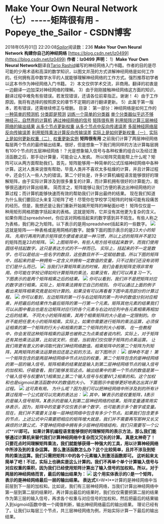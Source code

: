 # Make Your Own Neural Network（七）-----矩阵很有用 - Popeye_the_Sailor - CSDN博客
2018年05月01日 22:20:08[_Sailor_](https://me.csdn.net/lz0499)阅读数：236
**Make Your Own Neural Network**
**构建你自己的神经网络**
[https://blog.csdn.net/lz0499](https://blog.csdn.net/lz0499)
**作者：lz0499**
**声明：**
1）**Make Your Own Neural Network**翻译自[Tariq Rashid](https://book.douban.com/search/Tariq%20Rashid)编写的神经网络入门书籍。作者的目的是尽可能的少用术语和高深的数学知识，以图文并茂的方式讲解神经网络是如何工作的。任何拥有高中数学水平的人就能够理解神经网络的工作方式。强烈推荐初学者以这本书作为神经网络入门书籍。
2）本文仅供学术交流，非商用。翻译的初衷是一边翻译一边加深对神经网络的理解。
3）由于刚刚接触神经网络这方面的知识，翻译过程中难免有些错误。若发现错误，还请各位前辈指正。谢谢！
4）由于工作原因，我将有选择的按照原文的章节不定期的进行翻译更新。
5）此属于第一版本，若有错误，还需继续修正与增删。
目录：
第一部分：神经网络是如何工作的
[一种简单的预测机](https://mp.csdn.net/postedit/80069089)
[分类即是预测](https://blog.csdn.net/lz0499/article/details/80072948)
[训练一个简单的分类器](https://blog.csdn.net/lz0499/article/details/80086402)
[单个分类器似乎远不够](https://blog.csdn.net/lz0499/article/details/80099968)
[神经元，自然界的计算机](https://blog.csdn.net/lz0499/article/details/80138584)
[通过神经网络的信号](https://blog.csdn.net/lz0499/article/details/80138955)
[矩阵很有用](https://blog.csdn.net/lz0499/article/details/80160354)
[利用矩阵计算三层神经网络的输出结果](https://blog.csdn.net/lz0499/article/details/80160449)
[从多个节点更新权重](https://blog.csdn.net/lz0499/article/details/80172534)
[从多个节点中反向传递误差](https://blog.csdn.net/lz0499/article/details/80172568)
[多层神经网络层反向传输误差](https://blog.csdn.net/lz0499/article/details/80185692)
[利用矩阵乘法计算反向传输误差](https://blog.csdn.net/lz0499/article/details/80185923)
[实际上是如何更新权重（一）](https://blog.csdn.net/lz0499/article/details/80209928)
[实际上是如何更新权重（二）](https://blog.csdn.net/lz0499/article/details/80210590)
[权重更新实例](https://blog.csdn.net/lz0499/article/details/80212695)
**矩阵很有用**
之前我们计算了两层神经网络每层两个节点的最终输出结果。很好，但是想象一下我们用同样的方法计算每层拥有100个节点的五层神经网络！？光是想象输入信号与各种权重的组合以及经过激活函数之后，那手动计算量，可能会让人发疯。
所以矩阵究竟能帮上什么呢？矩阵可以从两方面帮助我们。首先，矩阵能够用一种简单的公式压缩神经网络中各种计算。这对人类来说很有帮助，毕竟人类并不喜欢太多枯燥的计算，并且计算过程中，还会引入一些人为的错误。第二个好处是，许多计算机编程语言能够很好的理解矩阵，由于实际计算涉及到很多重复的计算，而计算机拥有很好的计算能力，能够很迅速的计算出结果。
简而言之，矩阵能够让我们方便的表达出神经网络的计算过程；而计算机能够快速而有效的帮助我们计算出最终的结果。
现在我们知道为什么我们要回过头来复习矩阵了吧！尽管你在学校学习矩阵的时候可能有段痛苦的经历。但是，我想还是让我们重新开始揭开矩阵的神秘面纱吧！
矩阵仅仅是一种用矩形网格把数字括起来的表格。这就是矩阵，它并没有其他更为复杂的含义。
如果你用过spreadsheet，你应该对网格括起来的数字感到并不陌生。有些人称之为表格，我们称之为矩阵。以下表示的是用spreadsheet括起来的一些数字。
![](https://img-blog.csdn.net/20180501221511279)
这就是矩阵—一种表格或是用网格的数字。就像下面的图示表示的是2*3大小的矩阵。
先用行再用列表示矩阵很方便或者说是一种习惯，所以上述的矩阵并不是3*2的矩阵而是2*3的矩阵。
![](https://img-blog.csdn.net/20180501221420623)
上图矩阵中，有些人用方括号括起来数字，而我们使用圆括号括起数字。这只是表达方式的不一样而已。
实际上，括起来的不一定是数字，也可以是给出一些名字的数目，这些数目并不一定赋给数值。所以下图的矩阵中，括起来的是一种拥有一定含义并拥有一定数值的变量，只不过我们还没有说明它们是什么而已。
![](https://img-blog.csdn.net/2018050122155082)
当我们计算矩阵乘法的时候，我们会看到矩阵变得非常有用。你可能在学校记得如何计算矩阵的乘法，如果没有，我们可以再复习一下。
下图表示的是两个矩阵相乘之后的结果。
![](https://img-blog.csdn.net/20180501221619659)
你可以看到，我们并不是把矩阵对应的数字进行相乘。实际上，矩阵乘法拥有它自己的规则。
你可以通过上面的例子看出来矩阵相乘究竟是如何计算的。如果没有可以再看看下图中高亮部分的计算过程。
![](https://img-blog.csdn.net/20180501221648210)
你可以看到，左边矩阵的第一行与右边矩阵的第一列中的数值分别对应相乘，并把最后的结果作为最后矩阵的第一行第一个元素。矩阵其他元素的结果我们可以从图中看出也是左边矩阵对应行的各个元素与右边对应列中各元素相乘再相加之后的结果。
不同大小的矩阵相乘，其两个相乘矩阵的大小是由一定限制的。你并不能把任意大小的矩阵相乘。实际上，如果你需要进行矩阵的乘法运算，必须保证相乘的第一个矩阵的行大小和相乘的第二个矩阵的列大小相等。
在一些教程中，你会发现这种矩阵相乘的运算也被称之为点乘或者说内积。实际上，对于矩阵还有其他乘法运算，比如说叉积，但是，当前我们仅仅限于矩阵的点乘运算。
让我们用更有意义的单词取代我们神经网络数值。相乘矩阵中的第二个矩阵为列矩阵，其两矩阵的乘法运算依旧还是之前的方法。如下图所示：
![](https://img-blog.csdn.net/20180501221728605)
很神奇不是！
第一个矩阵包含的是两层神经网络中节点对应的权重，第二个矩阵包含的是神经网络的第一层的输入信号。矩阵相乘的结果就是输入到第二层神经网络节点的输入信号的加权和。仔细查看，我们能够发现这点。输出结果中的第一个节点的数值是第一个输入信号与权重W1,1相乘加上第二个输入信号与权重W1,2相乘的和。这个加权和也是sigmoid激活函数中X的数值的大小。
下面图示中能够更好地表达出其计算过程。
![](https://img-blog.csdn.net/2018050122180022)
这可真有用。
为什么呢？因为我们可以把神经网络中所涉及到的所有计算过程用一个公式就可以完美的表达出：
![](https://img-blog.csdn.net/20180501221830407)
其中，**W**表示的是权重矩阵，**I**表示的是输入信号矩阵。**X**表示的是输入到第二层神经网络的结果。矩阵变量通常用实体表示，因为，矩阵中的变量不仅仅表示单个数字，也可能表示多个数字或变量。
现在，我们并不需要关注每一层神经网络中包含有多少个节点。如果我们包含更多的节点，上述公式中只需要把相应的矩阵增大就是，我们并不需要再写那种又长又麻烦的计算公式，不管神经网络中拥有多少层神经网络结构，我们只需要写一个公式**W*I**即可。
如果计算机编程语言能够很好的理解矩阵的表示方法，那么我们能够通过计算机来替代我们计算神经网络中复杂而又冗长的计算。
真是太神奇了！只要花点时间理解矩阵乘法，我们就能够获得一种强大的工具，用以计算神经网络中所涉及到的复杂运算。
那么激活函数怎么办？这个比较简单，且并不涉及到矩阵的乘法运算。我们只需把矩阵**X**中的各个元素输入到激活函数即可。
这听起来太简单了吧！不过，实际上也确实是这么计算的。我们不再单个单个计算输入信号与对应权重的乘积，因为我们已经使用矩阵计算出了输入信号的加权和。所以，对于两层的神经网络而言，最后的输出结果为：
![](https://img-blog.csdn.net/20180501221928262)
这个用实体表示的**O**是一个矩阵，表示的是神经网络最后一层的输出结果。
表达式**X=W*I**计算的是神经网络中当前层到下一层的加权和。比如说，我们有三层神经网络，当我们计算出神经网络中第一层到第二层的结果时，再计算出最后的结果时，我们仅仅需要把第二层的结果作为第三层的输入信号，再求各个权重与对应信号的加权和，然后把最后的结果输入到sigmoid函数中做一个阈值判断，输出神经网络最后的输出结果。
理论已经有了。让我们以每层三个节点，共三层神经网络为例，开始实际计算一下最后的输出结果。


